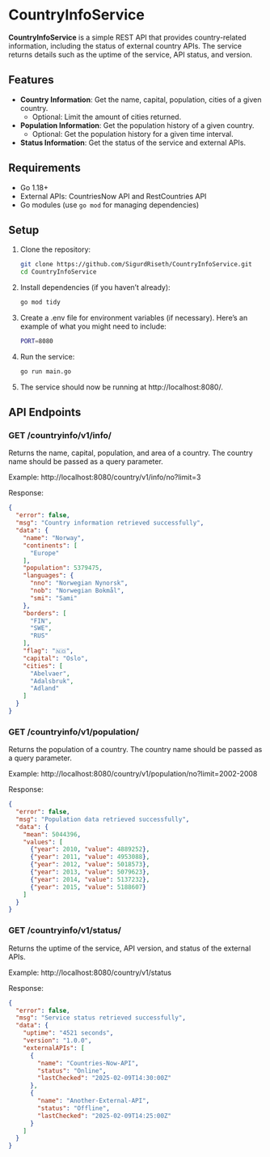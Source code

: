 # CountryInfoService

**CountryInfoService** is a simple REST API that provides country-related information, including the status of external country APIs. The service returns details such as the uptime of the service, API status, and version.

## Features
- **Country Information**: Get the name, capital, population, cities of a given country.
  - Optional: Limit the amount of cities returned.
- **Population Information**: Get the population history of a given country.
   - Optional: Get the population history for a given time interval.
- **Status Information**: Get the status of the service and external APIs.

## Requirements

- Go 1.18+
- External APIs: CountriesNow API and RestCountries API
- Go modules (use `go mod` for managing dependencies)

## Setup

1. Clone the repository:

   ```bash
   git clone https://github.com/SigurdRiseth/CountryInfoService.git
   cd CountryInfoService
    ```
   
2.	Install dependencies (if you haven’t already):

    ```bash
    go mod tidy
    ```

3.	Create a .env file for environment variables (if necessary). Here’s an example of what you might need to include:

    ```bash
    PORT=8080
    ```

4.	Run the service:

    ```bash
    go run main.go
    ```

5.	The service should now be running at http://localhost:8080/.

## API Endpoints

### GET /countryinfo/v1/info/

Returns the name, capital, population, and area of a country. The country name should be passed as a query parameter.

Example: http://localhost:8080/country/v1/info/no?limit=3

Response:
```json
{
  "error": false,
  "msg": "Country information retrieved successfully",
  "data": {
    "name": "Norway",
    "continents": [
      "Europe"
    ],
    "population": 5379475,
    "languages": {
      "nno": "Norwegian Nynorsk",
      "nob": "Norwegian Bokmål",
      "smi": "Sami"
    },
    "borders": [
      "FIN",
      "SWE",
      "RUS"
    ],
    "flag": "🇳🇴",
    "capital": "Oslo",
    "cities": [
      "Abelvaer",
      "Adalsbruk",
      "Adland"
    ]
  }
}
```

### GET /countryinfo/v1/population/

Returns the population of a country. The country name should be passed as a query parameter.

Example: http://localhost:8080/country/v1/population/no?limit=2002-2008

Response:
```json
{
  "error": false,
  "msg": "Population data retrieved successfully",
  "data": {
    "mean": 5044396,
    "values": [
      {"year": 2010, "value": 4889252},
      {"year": 2011, "value": 4953088},
      {"year": 2012, "value": 5018573},
      {"year": 2013, "value": 5079623},
      {"year": 2014, "value": 5137232},
      {"year": 2015, "value": 5188607}
    ]
  }
}
```

### GET /countryinfo/v1/status/

Returns the uptime of the service, API version, and status of the external APIs.

Example: http://localhost:8080/country/v1/status

Response:
```json
{
  "error": false,
  "msg": "Service status retrieved successfully",
  "data": {
    "uptime": "4521 seconds",
    "version": "1.0.0",
    "externalAPIs": [
      {
        "name": "Countries-Now-API",
        "status": "Online",
        "lastChecked": "2025-02-09T14:30:00Z"
      },
      {
        "name": "Another-External-API",
        "status": "Offline",
        "lastChecked": "2025-02-09T14:25:00Z"
      }
    ]
  }
}
```